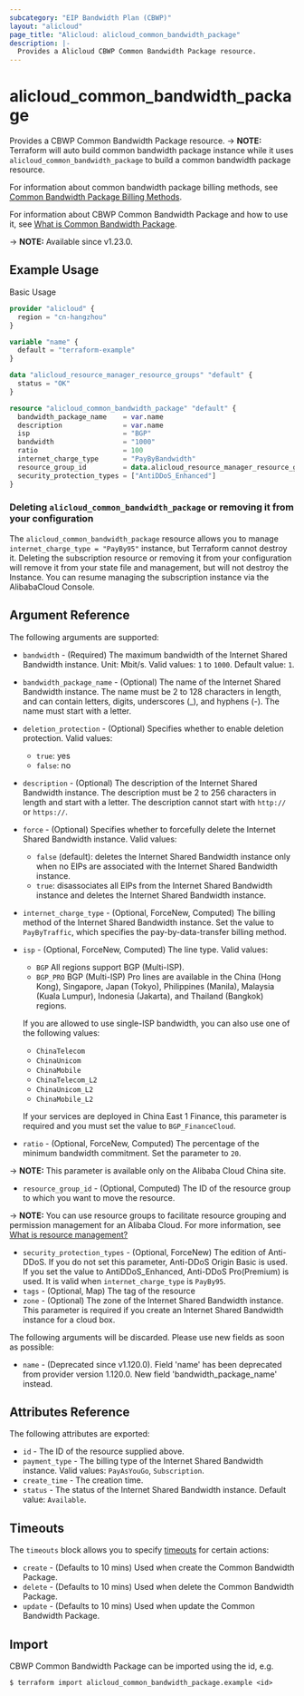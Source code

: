 ```yaml
---
subcategory: "EIP Bandwidth Plan (CBWP)"
layout: "alicloud"
page_title: "Alicloud: alicloud_common_bandwidth_package"
description: |-
  Provides a Alicloud CBWP Common Bandwidth Package resource.
---
```


# alicloud_common_bandwidth_package

Provides a CBWP Common Bandwidth Package resource. -> **NOTE:** Terraform will auto build common bandwidth package instance while it uses `alicloud_common_bandwidth_package` to build a common bandwidth package resource.

For information about common bandwidth package billing methods, see [Common Bandwidth Package Billing Methods](https://www.alibabacloud.com/help/doc-detail/67459.html).

For information about CBWP Common Bandwidth Package and how to use it, see [What is Common Bandwidth Package](https://www.alibabacloud.com/help/en/eip-bandwidth-plan).

-> **NOTE:** Available since v1.23.0.

## Example Usage

Basic Usage

```terraform
provider "alicloud" {
  region = "cn-hangzhou"
}

variable "name" {
  default = "terraform-example"
}

data "alicloud_resource_manager_resource_groups" "default" {
  status = "OK"
}

resource "alicloud_common_bandwidth_package" "default" {
  bandwidth_package_name    = var.name
  description               = var.name
  isp                       = "BGP"
  bandwidth                 = "1000"
  ratio                     = 100
  internet_charge_type      = "PayByBandwidth"
  resource_group_id         = data.alicloud_resource_manager_resource_groups.default.ids.0
  security_protection_types = ["AntiDDoS_Enhanced"]
}
```

### Deleting `alicloud_common_bandwidth_package` or removing it from your configuration

The `alicloud_common_bandwidth_package` resource allows you to manage  `internet_charge_type = "PayBy95"`  instance, but Terraform cannot destroy it.
Deleting the subscription resource or removing it from your configuration will remove it from your state file and management, but will not destroy the Instance.
You can resume managing the subscription instance via the AlibabaCloud Console.

## Argument Reference

The following arguments are supported:
* `bandwidth` - (Required) The maximum bandwidth of the Internet Shared Bandwidth instance. Unit: Mbit/s. Valid values: `1` to `1000`. Default value: `1`. 
* `bandwidth_package_name` - (Optional) The name of the Internet Shared Bandwidth instance. The name must be 2 to 128 characters in length, and can contain letters, digits, underscores (\_), and hyphens (-). The name must start with a letter. 
* `deletion_protection` - (Optional) Specifies whether to enable deletion protection. Valid values:
  - `true`: yes
  - `false`: no

* `description` - (Optional) The description of the Internet Shared Bandwidth instance. The description must be 2 to 256 characters in length and start with a letter. The description cannot start with `http://` or `https://`. 
* `force` - (Optional) Specifies whether to forcefully delete the Internet Shared Bandwidth instance. Valid values:
  - `false` (default): deletes the Internet Shared Bandwidth instance only when no EIPs are associated with the Internet Shared Bandwidth instance.
  - `true`: disassociates all EIPs from the Internet Shared Bandwidth instance and deletes the Internet Shared Bandwidth instance.

* `internet_charge_type` - (Optional, ForceNew, Computed) The billing method of the Internet Shared Bandwidth instance. Set the value to `PayByTraffic`, which specifies the pay-by-data-transfer billing method. 
* `isp` - (Optional, ForceNew, Computed) The line type. Valid values:
  - `BGP` All regions support BGP (Multi-ISP).
  - `BGP_PRO` BGP (Multi-ISP) Pro lines are available in the China (Hong Kong), Singapore, Japan (Tokyo), Philippines (Manila), Malaysia (Kuala Lumpur), Indonesia (Jakarta), and Thailand (Bangkok) regions.

  If you are allowed to use single-ISP bandwidth, you can also use one of the following values:
  - `ChinaTelecom`
  - `ChinaUnicom`
  - `ChinaMobile`
  - `ChinaTelecom_L2`
  - `ChinaUnicom_L2`
  - `ChinaMobile_L2`

  If your services are deployed in China East 1 Finance, this parameter is required and you must set the value to `BGP_FinanceCloud`.

* `ratio` - (Optional, ForceNew, Computed) The percentage of the minimum bandwidth commitment. Set the parameter to `20`.

-> **NOTE:**  This parameter is available only on the Alibaba Cloud China site.

* `resource_group_id` - (Optional, Computed) The ID of the resource group to which you want to move the resource.

-> **NOTE:**   You can use resource groups to facilitate resource grouping and permission management for an Alibaba Cloud. For more information, see [What is resource management?](https://www.alibabacloud.com/help/en/doc-detail/94475.html)

* `security_protection_types` - (Optional, ForceNew) The edition of Anti-DDoS. If you do not set this parameter, Anti-DDoS Origin Basic is used. If you set the value to AntiDDoS_Enhanced, Anti-DDoS Pro(Premium) is used. It is valid when `internet_charge_type` is `PayBy95`.
* `tags` - (Optional, Map) The tag of the resource
* `zone` - (Optional) The zone of the Internet Shared Bandwidth instance. This parameter is required if you create an Internet Shared Bandwidth instance for a cloud box. 

The following arguments will be discarded. Please use new fields as soon as possible:
* `name` - (Deprecated since v1.120.0). Field 'name' has been deprecated from provider version 1.120.0. New field 'bandwidth_package_name' instead.

## Attributes Reference

The following attributes are exported:
* `id` - The ID of the resource supplied above.
* `payment_type` - The billing type of the Internet Shared Bandwidth instance. Valid values: `PayAsYouGo`, `Subscription`.
* `create_time` - The creation time.
* `status` - The status of the Internet Shared Bandwidth instance. Default value: `Available`.

## Timeouts

The `timeouts` block allows you to specify [timeouts](https://www.terraform.io/docs/configuration-0-11/resources.html#timeouts) for certain actions:
* `create` - (Defaults to 10 mins) Used when create the Common Bandwidth Package.
* `delete` - (Defaults to 10 mins) Used when delete the Common Bandwidth Package.
* `update` - (Defaults to 10 mins) Used when update the Common Bandwidth Package.

## Import

CBWP Common Bandwidth Package can be imported using the id, e.g.

```shell
$ terraform import alicloud_common_bandwidth_package.example <id>
```